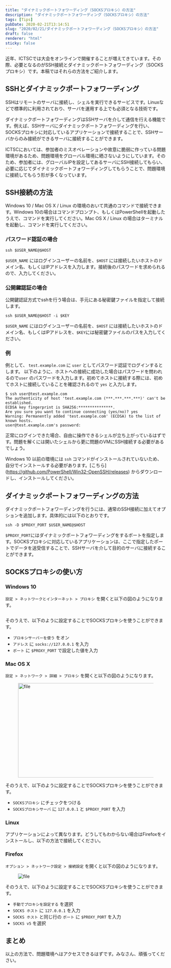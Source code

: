 ```yaml
---
title: "ダイナミックポートフォワーディング（SOCKSプロキシ）の方法"
description: "ダイナミックポートフォワーディング（SOCKSプロキシ）の方法"
tags: [Tips]
pubDate: 2020-02-21T13:14:51
slug: "2020/02/21/ダイナミックポートフォワーディング（SOCKSプロキシ）の方法"
draft: false
renderer: "html"
sticky: false
---
```



<p>近年、ICTSCでは大会をオンラインで開催することが増えてきています。その際、必要となるのがSSH接続とダイナミックポートフォワーディング（SOCKSプロキシ）です。本稿ではそれらの方法をご紹介します。</p>



<h2>SSHとダイナミックポートフォワーディング</h2>



<p>SSHはリモートのサーバに接続し、シェルを実行できるサービスです。Linuxなどで標準的に利用されており、サーバを運用する上でも必須となる技術です。</p>



<p>ダイナミックポートフォワーディングはSSHサーバを介して通信を行える機能です。例えば、SSHサーバにダイナミックポートフォワーディングを行い、SOCKSプロキシに対応しているアプリケーションで接続することで、SSHサーバからのみ接続ができるサーバに接続することができます。</p>



<p>ICTSCにおいては、参加者のミスオペレーションや故意に脆弱に作っている問題環境があるため、問題環境をグローバル環境に晒さないようにしています。そのため、参加者には、グローバルIPを設定してあるサーバにSSH接続してもらい、必要に応じてダイナミックポートフォワーディングしてもらうことで、問題環境に接続してもらう形が多くなっています。</p>



<h2>SSH接続の方法</h2>



<p>Windows 10 / Mac OS X / Linux の環境のおいて共通のコマンドで接続できます。Windows 10の場合はコマンドプロンプト、もしくはPowerShellを起動したうえで、コマンドを実行してください。Mac OS X / Linux の場合はターミナルを起動し、コマンドを実行してください。</p>



<h3>パスワード認証の場合</h3>


<div class="wp-block-syntaxhighlighter-code "><pre class="brush: plain; title: ; title: ; notranslate" title=""><code>ssh $USER_NAME@$HOST</code></pre></div>


<p><code>$USER_NAME</code> にはログインユーザーの名前を、<code>$HOST</code> には接続したいホストのドメイン名、もしくはIPアドレスを入力します。接続後のパスワードを求められるので、入力してください。</p>



<h3>公開鍵認証の場合</h3>



<p>公開鍵認証方式でsshを行う場合は、手元にある秘密鍵ファイルを指定して接続します。</p>


<div class="wp-block-syntaxhighlighter-code "><pre class="brush: plain; title: ; title: ; notranslate" title=""><code>ssh $USER_NAME@$HOST -i $KEY</code></pre></div>


<p><code>$USER_NAME</code> にはログインユーザーの名前を、<code>$HOST</code> には接続したいホストのドメイン名、もしくはIPアドレスを、<code>$KEY</code>には秘密鍵ファイルのパスを入力してください。</p>



<h3>例</h3>



<p>例として、 <code>test.example.com</code> に <code>user</code> としてパスワード認証でログインするとします。 以下のように、ホストへの接続に成功した場合はパスワードを問われるので<code>user</code> のパスワードを入力します。初めてホストに接続する際には、初めてホストに接続していることを確認されるので <code>yes</code> と入力します。</p>


<div class="wp-block-syntaxhighlighter-code "><pre class="brush: plain; title: ; title: ; notranslate" title=""><code>$ ssh user@test.example.com
The authenticity of host 'test.example.com (***.***.***.***)' can't be established.
ECDSA key fingerprint is SHA256:***************.
Are you sure you want to continue connecting (yes/no)? yes
Warning: Permanently added 'test.example.com' (ECDSA) to the list of known hosts.
user@test.example.com's password:</code></pre></div>


<p>正常にログインできた場合、自由に操作できるシェルが立ち上がっているはずです。問題を解くには開いたシェルから更に問題のVMにSSH接続する必要があるでしょう。</p>



<p>Windows 10 以前の環境には <code>ssh</code> コマンドがインストールされていないため、自分でインストールする必要があります。[こちら](<a href="https://github.com/PowerShell/Win32-OpenSSH/releases">https://github.com/PowerShell/Win32-OpenSSH/releases</a>) からダウンロードし、インストールしてください。</p>



<h2>ダイナミックポートフォワーディングの方法</h2>



<p>ダイナミックポートフォワーディングを行うには、通常のSSH接続に加えてオプションを追加します。具体的には以下のとおりです。</p>


<div class="wp-block-syntaxhighlighter-code "><pre class="brush: plain; title: ; title: ; notranslate" title=""><code>ssh -D $PROXY_PORT $USER_NAME@$HOST</code></pre></div>


<p><code>$PROXY_PORT</code>にはダイナミックポートフォワーディングをするポートを指定します。SOCKSプロキシに対応しているアプリケーションは、ここで指定したポートでデータを送受信することで、SSHサーバを介して目的のサーバに接続することができます。</p>



<h2>SOCKSプロキシの使い方</h2>



<h3>Windows 10</h3>



<p><code>設定 &gt; ネットワークとインターネット &gt; プロキシ</code> を開くと以下の図のようになります。</p>



<figure class="wp-block-image"><img decoding="async" src="https://dm2302files.storage.live.com/y4pDg0XMPaswrEfDvv7BUoCnhhbjf79EJ0Cd5cV2_DR0Hz-_VtFjXWLi0Ggmq_PiBk1Fbq-i9Zb40Om1CAxV1w6xLk9LKTqubWSm80oID4iz3CYavRl2rOklJvPO4Er-3sbBy4CFfXGXuVB7GKmZpU0bHTX8Ki5mCHStKBdpV1M22wepjtDCOF52H46zH-NzxwoPXT9WAqVvgpE5cAGCsQkR4HlAMCpFiRdDbfjpHiVpTE/%E3%82%AD%E3%83%A3%E3%83%97%E3%83%81%E3%83%A3.PNG?psid=1&amp;width=1202&amp;height=934" alt=""/></figure>



<p>そのうえで、以下のように設定することでSOCKSプロキシを使うことができます。</p>



<ul><li><code>プロキシサーバーを使う</code> をオン</li><li><code>アドレス</code> に <code>socks://127.0.0.1</code> を入力</li><li><code>ポート</code> に <code>$PROXY_PORT</code> で設定した値を入力</li></ul>



<h3>Mac OS X</h3>



<p><code>設定 &gt; ネットワーク &gt; 詳細 &gt; プロキシ</code> を開くと以下の図のようになります。</p>



<figure class="wp-block-image is-resized"><img decoding="async" loading="lazy" src="https://wiki.icttoracon.net/uploads/attachment/58272e7fe9a7474002aa0fcc/ac717555c32a95f28d21cbf9137250c3.png.webp" alt="file" width="580" height="296"/></figure>



<p>そのうえで、以下のように設定することでSOCKSプロキシを使うことができます。</p>



<ul><li><code>SOCKSプロキシ</code> にチェックをつける</li><li><code>SOCKSプロキシサーバ</code> に <code>127.0.0.1</code> と <code>$PROXY_PORT</code> を入力</li></ul>



<h3>Linux</h3>



<p>アプリケーションによって異なります。どうしてもわからない場合はFirefoxをインストールし、以下の方法で接続してください。</p>



<h3>Firefox</h3>



<p><code>オプション &gt; ネットワーク設定 &gt; 接続設定</code> を開くと以下の図のようになります。</p>



<figure class="wp-block-image"><img decoding="async" src="https://wiki.icttoracon.net/uploads/attachment/58272e7fe9a7474002aa0fcc/0221cfad05c94ed405405b0ebafb2541.png.webp" alt="file"/></figure>



<p> そのうえで、以下のように設定することでSOCKSプロキシを使うことができます。</p>



<ul><li><code>手動でプロキシを設定する</code> を選択</li><li><code>SOCKS ホスト</code> に <code>127.0.0.1</code> を入力</li><li><code>SOCKS ホスト</code> と同じ行の <code>ポート</code> に <code>$PROXY_PORT</code> を入力</li><li><code>SOCKS v5</code> を選択</li></ul>



<h2>まとめ</h2>



<p>以上の方法で、問題環境へはアクセスできるはずです。みなさん、頑張ってください。</p>
